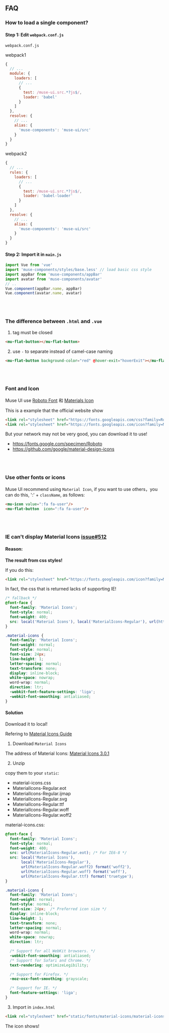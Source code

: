 ## FAQ

### How to load a single component?

#### Step 1: Edit `webpack.conf.js`

`webpack.conf.js`

webpack1

```javascript
{
  // ...
  module: {
    loaders: [
      // ...
      {
        test: /muse-ui.src.*?js$/,
        loader: 'babel'
      }
    ]
  },
  resolve: {
    // ...
    alias: {
      'muse-components': 'muse-ui/src'
    }
  }
}
```

webpack2

```javascript
{
  // ...
  rules: {
    loaders: [
      // ...
      {
        test: /muse-ui.src.*?js$/,
        loader: 'babel-loader'
      }
    ]
  },
  resolve: {
    // ...
    alias: {
      'muse-components': 'muse-ui/src'
    }
  }
}
```

#### Step 2:  Import it in `main.js` 

```javascript
import Vue from 'vue'
import 'muse-components/styles/base.less' // load basic css style
import appBar from 'muse-components/appBar'
import avatar from 'muse-components/avatar'
// ..
Vue.component(appBar.name, appBar)
Vue.component(avatar.name, avatar)
```
<br/><br/>
### The difference between `.html` and `.vue`

1. tag must be closed

```html
<mu-flat-button></mu-flat-button>
```

2. use `-` to separate instead of camel-case naming

```html
<mu-flat-button background-color="red" @hover-exit="hoverExit"></mu-flat-button>
```

<br/><br/>
### Font and Icon

Muse UI use [Roboto Font](https://fonts.google.com/specimen/Roboto) 和 [Materials Icon](https://github.com/google/material-design-icons)

This is a example that the official website show
```html
<link rel="stylesheet" href="https://fonts.googleapis.com/css?family=Roboto:300,400,500,700,400italic">
<link rel="stylesheet" href="https://fonts.googleapis.com/icon?family=Material+Icons">
```
But your network may not be very good, you can download it to use!

* https://fonts.google.com/specimen/Roboto
* https://github.com/google/material-design-icons

<br/><br/>
### Use other fonts or icons
Muse UI recommend using `Material Icon`, if you want to use others，you can do this, ':' + `className`, as follows:

```html
<mu-icon value=":fa fa-user"/>
<mu-flat-button  icon=":fa fa-user"/>
```

<br/><br/>
### IE  can't display Material Icons [issue#512](https://github.com/museui/muse-ui/issues/512)
#### Reason:

**The result from css styles!**

If you do this:
```html
<link rel="stylesheet" href="https://fonts.googleapis.com/icon?family=Material+Icons">
```
In fact, the css that is returned lacks of supporting IE!
```css
/* fallback */
@font-face {
  font-family: 'Material Icons';
  font-style: normal;
  font-weight: 400;
  src: local('Material Icons'), local('MaterialIcons-Regular'), url(https://fonts.gstatic.com/s/materialicons/v22/2fcrYFNaTjcS6g4U3t-Y5ZjZjT5FdEJ140U2DJYC3mY.woff2) format('woff2');
}

.material-icons {
  font-family: 'Material Icons';
  font-weight: normal;
  font-style: normal;
  font-size: 24px;
  line-height: 1;
  letter-spacing: normal;
  text-transform: none;
  display: inline-block;
  white-space: nowrap;
  word-wrap: normal;
  direction: ltr;
  -webkit-font-feature-settings: 'liga';
  -webkit-font-smoothing: antialiased;
}
```

#### Solution

Download it to local!

Refering to [Material Icons Guide](http://google.github.io/material-design-icons/#setup-method-2-self-hosting)

1. Download `Material Icons`

The address of Material Icons: [Material Icons 3.0.1](https://github.com/google/material-design-icons/releases)

2. Unzip

copy them to your `static`:
 - material-icons.css
 - MaterialIcons-Regular.eot
 - MaterialIcons-Regular.ijmap
 - MaterialIcons-Regular.svg
 - MaterialIcons-Regular.ttf
 - MaterialIcons-Regular.woff
 - MaterialIcons-Regular.woff2

material-icons.css:
```css
@font-face {
  font-family: 'Material Icons';
  font-style: normal;
  font-weight: 400;
  src: url(MaterialIcons-Regular.eot); /* For IE6-8 */
  src: local('Material Icons'),
       local('MaterialIcons-Regular'),
       url(MaterialIcons-Regular.woff2) format('woff2'),
       url(MaterialIcons-Regular.woff) format('woff'),
       url(MaterialIcons-Regular.ttf) format('truetype');
}

.material-icons {
  font-family: 'Material Icons';
  font-weight: normal;
  font-style: normal;
  font-size: 24px;  /* Preferred icon size */
  display: inline-block;
  line-height: 1;
  text-transform: none;
  letter-spacing: normal;
  word-wrap: normal;
  white-space: nowrap;
  direction: ltr;

  /* Support for all WebKit browsers. */
  -webkit-font-smoothing: antialiased;
  /* Support for Safari and Chrome. */
  text-rendering: optimizeLegibility;

  /* Support for Firefox. */
  -moz-osx-font-smoothing: grayscale;

  /* Support for IE. */
  font-feature-settings: 'liga';
}
```


3. Import in `index.html`

```html
<link rel="stylesheet" href="static/fonts/material-icons/material-icons.css">
```

The icon shows!